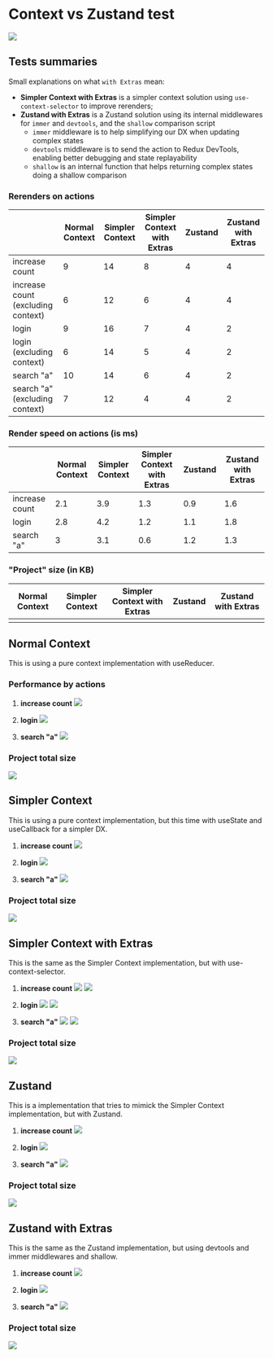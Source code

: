 # Context vs Zustand test
![](/public/app-look.png)

## Tests summaries

Small explanations on what `with Extras` mean:
- **Simpler Context with Extras** is a simpler context solution using `use-context-selector` to improve rerenders;
- **Zustand with Extras** is a Zustand solution using its internal middlewares for `immer` and `devtools`, and the `shallow` comparison script
  - `immer` middleware is to help simplifying our DX when updating complex states
  - `devtools` middleware is to send the action to Redux DevTools, enabling better debugging and state replayability
  - `shallow` is an internal function that helps returning complex states doing a shallow comparison

### Rerenders on actions
||Normal Context|Simpler Context|Simpler Context with Extras|Zustand|Zustand with Extras|
|-|-|-|-|-|-|
|increase count|9|14|8|4|4|
|increase count (excluding context)|6|12|6|4|4|
|login|9|16|7|4|2|
|login (excluding context)|6|14|5|4|2|
|search "a"|10|14|6|4|2|
|search "a" (excluding context)|7|12|4|4|2|

### Render speed on actions (is ms)
||Normal Context|Simpler Context|Simpler Context with Extras|Zustand|Zustand with Extras|
|-|-|-|-|-|-|
|increase count|2.1|3.9|1.3|0.9|1.6|
|login|2.8|4.2|1.2|1.1|1.8|
|search "a"|3|3.1|0.6|1.2|1.3|

### "Project" size (in KB)
|Normal Context|Simpler Context|Simpler Context with Extras|Zustand|Zustand with Extras|
|-|-|-|-|-|
|||||


## Normal Context
This is using a pure context implementation with useReducer.

### Performance by actions

1) **increase count**
![](/packages-analyze/normal-context/profile-increase-count.png)

2) **login**
![](/packages-analyze/normal-context/profile-login.png)

3) **search "a"**
![](/packages-analyze/normal-context/profile-search-title.png)

### Project total size

![](/packages-analyze/normal-context/size.png)

## Simpler Context
This is using a pure context implementation, but this time with useState and useCallback for a simpler DX.

1) **increase count**
![](/packages-analyze/simpler-context/profile-increase-count.png)

2) **login**
![](/packages-analyze/simpler-context/profile-login.png)

3) **search "a"**
![](/packages-analyze/simpler-context/profile-search-title.png)

### Project total size

![](/packages-analyze/simpler-context/size.png)

## Simpler Context with Extras
This is the same as the Simpler Context implementation, but with use-context-selector.

1) **increase count**
![](/packages-analyze/simpler-context-with-extras/profile-increase-count-1.png)
![](/packages-analyze/simpler-context-with-extras/profile-increase-count-2.png)

2) **login**
![](/packages-analyze/simpler-context-with-extras/profile-login-1.png)
![](/packages-analyze/simpler-context-with-extras/profile-login-2.png)

3) **search "a"**
![](/packages-analyze/simpler-context-with-extras/profile-search-title-1.png)
![](/packages-analyze/simpler-context-with-extras/profile-search-title-2.png)

### Project total size

![](/packages-analyze/simpler-context-with-extras/size.png)

## Zustand
This is a implementation that tries to mimick the Simpler Context implementation, but with Zustand.

1) **increase count**
![](/packages-analyze/zustand/profile-increase-count.png)

2) **login**
![](/packages-analyze/zustand/profile-login.png)

3) **search "a"**
![](/packages-analyze/zustand/profile-search-title.png)

### Project total size

![](/packages-analyze/zustand/size.png)

## Zustand with Extras
This is the same as the Zustand implementation, but using devtools and immer middlewares and shallow.

1) **increase count**
![](/packages-analyze/zustand-with-extras/profile-increase-count.png)

2) **login**
![](/packages-analyze/zustand-with-extras/profile-login.png)

3) **search "a"**
![](/packages-analyze/zustand-with-extras/profile-search-title.png)

### Project total size

![](/packages-analyze/zustand-with-extras/size.png)
